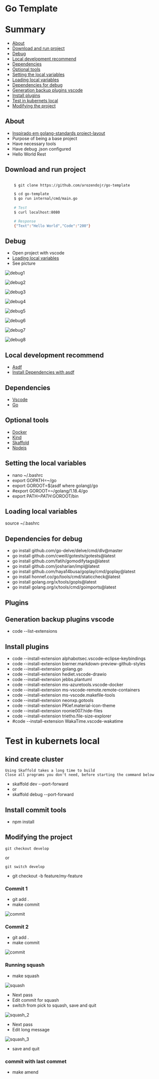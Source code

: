 # Go Template <br/><br/> Summary



- [About](#about)
- [Download and run project](#download-and-run-project)
- [Debug](#debug)
- [Local development recommend](#local-development-recommend)
- [Dependencies](#dependencies)
- [Optional tools](#optional-tools)
- [Setting the local variables](#setting-the-local-variables)
- [Loading local variables](#loading-local-variables)
- [Dependencies for debug](#dependencies-for-debug)
- [Generation backup plugins vscode](#generation-backup-plugins-vscode)
- [Install plugins](#install-plugins)
- [Test in kubernets local](#test-in-kubernets-local)
- [Modifying the project](#modifying-the-project)

## About
- [Inspirado em golang-standards project-layout](https://github.com/golang-standards/project-layout)
- Purpose of being a base project
- Have necessary tools
- Have debug .json configured
- Hello World Rest

## Download and run project
```bash

    $ git clone https://github.com/arozendojr/go-template

    $ cd go-template
    $ go run internal/cmd/main.go
    
    # Test
    $ curl localhost:8080

    # Response
    {"Text":"Hello World","Code":"200"}

```

## Debug
- Open project with vscode
- [Loading local variables](#loading-local-variables)
- See picture

![debug1](https://user-images.githubusercontent.com/36340691/184159303-c0069eed-680d-488d-9a57-c66f1dff9605.png)

![debug2](https://user-images.githubusercontent.com/36340691/184159342-ad21912a-096b-4a15-9dfb-85e6e16cf19c.png)

![debug3](https://user-images.githubusercontent.com/36340691/184159370-8beb8c53-a8f2-4dc9-83e2-521de83a3b07.png)

![debug4](https://user-images.githubusercontent.com/36340691/184159390-e55b15a4-6c51-4ac0-a376-b0049d9d370f.png)

![debug5](https://user-images.githubusercontent.com/36340691/184159411-80fe1ae9-c8db-4180-9ca9-c3e354cca457.png)

![debug6](https://user-images.githubusercontent.com/36340691/184159452-4b8b535f-d6b8-4a6a-acef-1e8dc2e4990a.png)

![debug7](https://user-images.githubusercontent.com/36340691/184159474-c9b599e3-d08e-4841-894b-46d43b9b4b86.png)

![debug8](https://user-images.githubusercontent.com/36340691/184159494-76fce603-b63c-421f-a272-273476254c23.png)


## Local development recommend 
- [Asdf](https://asdf-vm.com/guide/getting-started.html)
- [Install Dependencies with asdf](https://github.com/asdf-vm/asdf-plugins)

## Dependencies
- [Vscode](https://code.visualstudio.com/download)
- [Go](https://go.dev/doc/install)

## Optional tools
- [Docker](https://docs.docker.com/engine/install/)
- [Kind](https://kind.sigs.k8s.io/docs/user/quick-start/)
- [Skaffold](https://skaffold.dev/docs/install/)
- [Nodejs](https://nodejs.org/en/download/package-manager/)

## Setting the local variables
- nano ~/.bashrc
- export GOPATH=~/go
- export GOROOT=$(asdf where golang)/go
- #export GOROOT=~/golang/1.18.4/go
- export PATH=$PATH:$GOROOT/bin

## Loading local variables
source ~/.bashrc

## Dependencies for debug
- go install github.com/go-delve/delve/cmd/dlv@master
- go install github.com/cweill/gotests/gotests@latest 
- go install github.com/fatih/gomodifytags@latest 
- go install github.com/josharian/impl@latest 
- go install github.com/haya14busa/goplay/cmd/goplay@latest 
- go install honnef.co/go/tools/cmd/staticcheck@latest 
- go install golang.org/x/tools/gopls@latest 
- go install golang.org/x/tools/cmd/goimports@latest

## Plugins

## Generation backup plugins vscode
- code --list-extensions

## Install plugins
- code --install-extension alphabotsec.vscode-eclipse-keybindings
- code --install-extension bierner.markdown-preview-github-styles
- code --install-extension golang.go
- code --install-extension hediet.vscode-drawio
- code --install-extension jebbs.plantuml
- code --install-extension ms-azuretools.vscode-docker
- code --install-extension ms-vscode-remote.remote-containers
- code --install-extension ms-vscode.makefile-tools
- code --install-extension neonxp.gotools
- code --install-extension PKief.material-icon-theme
- code --install-extension roonie007.hide-files
- code --install-extension trietho.file-size-explorer
- #code --install-extension WakaTime.vscode-wakatime

# Test in kubernets local

## kind create cluster

```
Using Skaffold takes a long time to build
Close all programs you don't need, before starting the command below
```

- skaffold dev --port-forward
- or
- skaffold debug --port-forward

## Install commit tools
- npm install 

## Modifying the project

```
git checkout develop
```
or
```
git switch develop
```

- git checkout -b feature/my-feature

### Commit 1
- git add .
- make commit

![commit](https://user-images.githubusercontent.com/36340691/184033851-bbb7a419-a8dd-44ea-b6f9-d48cb69efa8f.png)

### Commit 2
- git add .
- make commit

![commit](https://user-images.githubusercontent.com/36340691/184033851-bbb7a419-a8dd-44ea-b6f9-d48cb69efa8f.png)

### Running squash
- make squash

![squash](https://user-images.githubusercontent.com/36340691/184034961-dacba4e1-1597-423b-bd9e-113ef2636b3c.png)

- Next pass
- Edit commit for squash
- switch from pick to squash, save and quit

![squash_2](https://user-images.githubusercontent.com/36340691/184035047-57b3792c-73c3-43ef-88c4-4f5710e03f54.png)

- Next pass
- Edit long message

![squash_3](https://user-images.githubusercontent.com/36340691/184035116-2007e596-c295-43dc-9e54-f22ee60d1817.png)

- save and quit

### commit with last commet
- make amend
